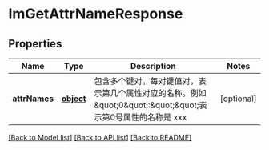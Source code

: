 # ImGetAttrNameResponse

## Properties
Name | Type | Description | Notes
------------ | ------------- | ------------- | -------------
**attrNames** | [**object**](.md) | 包含多个键对。每对键值对，表示第几个属性对应的名称。例如\&quot;0\&quot;:\&quot;\&quot;表示第0号属性的名称是 xxx | [optional] 

[[Back to Model list]](../README.md#documentation-for-models) [[Back to API list]](../README.md#documentation-for-api-endpoints) [[Back to README]](../README.md)


